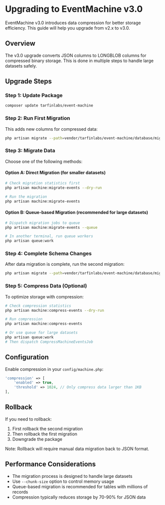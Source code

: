 # Upgrading to EventMachine v3.0

EventMachine v3.0 introduces data compression for better storage efficiency. This guide will help you upgrade from v2.x to v3.0.

## Overview

The v3.0 upgrade converts JSON columns to LONGBLOB columns for compressed binary storage. This is done in multiple steps to handle large datasets safely.

## Upgrade Steps

### Step 1: Update Package

```bash
composer update tarfinlabs/event-machine
```

### Step 2: Run First Migration

This adds new columns for compressed data:

```bash
php artisan migrate --path=vendor/tarfinlabs/event-machine/database/migrations/2025_01_01_000001_upgrade_machine_events_for_compression_v3.php.stub
```

### Step 3: Migrate Data

Choose one of the following methods:

#### Option A: Direct Migration (for smaller datasets)

```bash
# Check migration statistics first
php artisan machine:migrate-events --dry-run

# Run the migration
php artisan machine:migrate-events
```

#### Option B: Queue-based Migration (recommended for large datasets)

```bash
# Dispatch migration jobs to queue
php artisan machine:migrate-events --queue

# In another terminal, run queue workers
php artisan queue:work
```

### Step 4: Complete Schema Changes

After data migration is complete, run the second migration:

```bash
php artisan migrate --path=vendor/tarfinlabs/event-machine/database/migrations/2025_01_01_000002_complete_machine_events_compression_upgrade_v3.php.stub
```

### Step 5: Compress Data (Optional)

To optimize storage with compression:

```bash
# Check compression statistics
php artisan machine:compress-events --dry-run

# Run compression
php artisan machine:compress-events

# Or use queue for large datasets
php artisan queue:work
# Then dispatch CompressMachineEventsJob
```

## Configuration

Enable compression in your `config/machine.php`:

```php
'compression' => [
    'enabled' => true,
    'threshold' => 1024, // Only compress data larger than 1KB
],
```

## Rollback

If you need to rollback:

1. First rollback the second migration
2. Then rollback the first migration
3. Downgrade the package

Note: Rollback will require manual data migration back to JSON format.

## Performance Considerations

- The migration process is designed to handle large datasets
- Use `--chunk-size` option to control memory usage
- Queue-based migration is recommended for tables with millions of records
- Compression typically reduces storage by 70-90% for JSON data